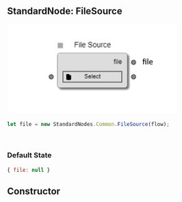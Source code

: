 ## StandardNode: FileSource

<img class="zoomable" alt="FileSource standard node" src="/images/standard-nodes/common/file-source.png" />

<Hierarchy :extend="{name: 'Node', link: '../../api/classes/node.html'}" />
<br/>

```js
let file = new StandardNodes.Common.FileSource(flow);
```

<br/>

### Default State

```js
{ file: null }
```

## Constructor

<Method type="method">
  <template v-slot:signature>
    new FileSource(<strong>flow: </strong><em><Ref to="../../api/classes/flow">Flow</Ref></em>,
    <strong>options?: </strong><em><Ref to="../../api/interfaces/node-creator-options">NodeCreatorOptions</Ref></em>):
    <em><Ref to="#standardnode-filesource">FileSource</Ref></em>
  </template>
  <template v-slot:params>
    <Param name="flow">
      <em><Ref to="../../api/classes/flow">Flow</Ref></em>
    </Param>
    <Param name="options?">
      <em><Ref to="../../api/interfaces/node-creator-options">NodeCreatorOptions</Ref></em>
      <template v-slot:default-value>
        <em>{}</em>
      </template>
    </Param>
  </template>
</Method>
